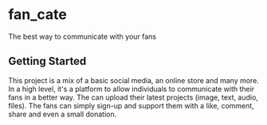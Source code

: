 # fan_cate

The best way to communicate with your fans

## Getting Started

This project is a mix of a basic social media, an online store and many more.
In a high level, it's a platform to allow individuals to communicate with their fans in a better way.
The can upload their latest projects (image, text, audio, files).
The fans can simply sign-up and support them with a like, comment, share and even a small donation.